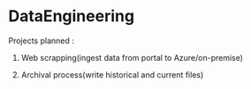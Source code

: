# DataEngineering

Projects planned :

1. Web scrapping(ingest data from portal to Azure/on-premise)

2. Archival process(write historical and current files)
